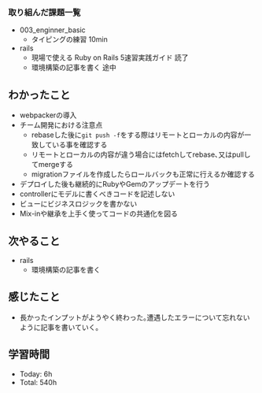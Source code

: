 ### 取り組んだ課題一覧
- 003_enginner_basic
  - タイピングの練習 10min
- rails
  - 現場で使える Ruby on Rails 5速習実践ガイド 読了
  - 環境構築の記事を書く 途中
## わかったこと
- webpackerの導入
- チーム開発における注意点
  - rebaseした後に`git push -f`をする際はリモートとローカルの内容が一致している事を確認する
  - リモートとローカルの内容が違う場合にはfetchしてrebase､又はpullしてmergeする
  - migrationファイルを作成したらロールバックも正常に行えるか確認する
- デプロイした後も継続的にRubyやGemのアップデートを行う
- controllerにモデルに書くべきコードを記述しない
- ビューにビジネスロジックを書かない
- Mix-inや継承を上手く使ってコードの共通化を図る
## 次やること
- rails
  - 環境構築の記事を書く
## 感じたこと
- 長かったインプットがようやく終わった｡遭遇したエラーについて忘れないように記事を書いていく｡
## 学習時間
- Today: 6h
- Total: 540h